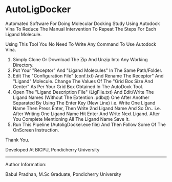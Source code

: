 # AutoLigDocker
Automated Software For Doing Molecular Docking Study Using Autodock Vina To Reduce The Manual Intervention To Repeat The Steps For Each Ligand Molecule.

Using This Tool You No Need To Write Any Command To Use Autodock Vina.
  1. Simply Clone Or Download The Zip And Unzip Into Any Working Directory.
  2. Put Your "Receptor" And "Ligand Molecules" In The Same Path/Folder.
  3. Edit The "Configuration File" (conf.txt) And Rename The Receptor" And "Ligand" Molecule. Change The Values Of The "Grid Box Size And Center" As Per Your Grid Box Obtained In The AutoDoxk Tool.
  4. Open The "Ligand Description File" (LigFile.txt) And Edit/Write The Ligand Names (Without The Extention .pdbqt) One After Another Separated By Using The Enter Key (New Line) i.e. Write One Ligand Name Then       Press Enter, Then Write 2nd Ligand Name And So On.. i.e. After Writing One Ligand Name Hit Enter And Write Next Ligand. After You Complete Mentioning All The Ligand Name Save It.
  6. Run This Pipeline (AutoligDocker.exe file) And Then Follow Some Of The OnScreen Instruction.

Thank You.

Developed At BICPU, Pondicherry University

----------------------
Author Information:
  
  Babul Pradhan,
  M.Sc Graduate,
  Pondicherry University
